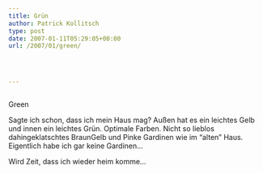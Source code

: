 ```yaml
---
title: Grün
author: Patrick Kollitsch
type: post
date: 2007-01-11T05:29:05+00:00
url: /2007/01/green/




---
```

<div class="flickr">
  <a href="http://www.flickr.com/photos/schreibblogade/353305725/"><img src="//farm1.static.flickr.com/143/353305725_3371a711dd.jpg" class="flickr-photo" alt="" /></a></p> 
  
  <p>
    Green
  </p>
</div>

Sagte ich schon, dass ich mein Haus mag? Au&szlig;en hat es ein leichtes Gelb und innen ein leichtes Gr&uuml;n. Optimale Farben. Nicht so lieblos dahingeklatschtes BraunGelb und Pinke Gardinen wie im &#8220;alten&#8221; Haus. Eigentlich habe ich gar keine Gardinen&#8230;

Wird Zeit, dass ich wieder heim komme&#8230;
